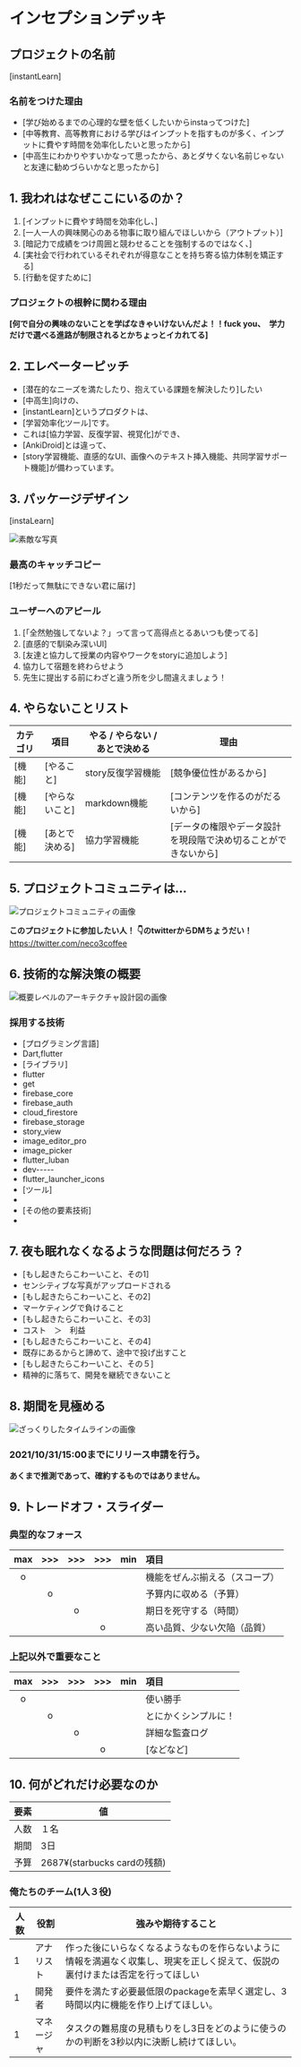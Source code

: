 # インセプションデッキ

## プロジェクトの名前

[instantLearn]

### 名前をつけた理由

- [学び始めるまでの心理的な壁を低くしたいからinstaってつけた]
- [中等教育、高等教育における学びはインプットを指すものが多く、インプットに費やす時間を効率化したいと思ったから]
- [中高生にわかりやすいかなって思ったから、あとダサくない名前じゃないと友達に勧めづらいかなと思ったから]

<div style="page-break-before:always">
</div>

## 1\. 我われはなぜここにいるのか？

1. [インプットに費やす時間を効率化し、]
1. [一人一人の興味関心のある物事に取り組んでほしいから（アウトプット）]
2. [暗記力で成績をつけ周囲と競わせることを強制するのではなく、]
2. [実社会で行われているそれぞれが得意なことを持ち寄る協力体制を矯正する]
3. [行動を促すために]

### プロジェクトの根幹に関わる理由

**[何で自分の興味のないことを学ばなきゃいけないんだよ！！fuck you、　学力だけで選べる進路が制限されるとかちょっとイカれてる]**

<div style="page-break-before:always">
</div>

## 2\. エレベーターピッチ

- [潜在的なニーズを満たしたり、抱えている課題を解決したり]したい
- [中高生]向けの、
- [instantLearn]というプロダクトは、
- [学習効率化ツール]です。
- これは[協力学習、反復学習、視覚化]ができ、
- [AnkiDroid]とは違って、
- [story学習機能、直感的なUI、画像へのテキスト挿入機能、共同学習サポート機能]が備わっています。



<div style="page-break-before:always">
</div>

## 3\. パッケージデザイン

[instaLearn]

![素敵な写真]()

### 最高のキャッチコピー

[1秒だって無駄にできない君に届け]

### ユーザーへのアピール

1. [「全然勉強してないよ？」って言って高得点とるあいつも使ってる]
2. [直感的で馴染み深いUI]
3. [友達と協力して授業の内容やワークをstoryに追加しよう]
4. 協力して宿題を終わらせよう
5. 先生に提出する前にわざと違う所を少し間違えましょう！

<div style="page-break-before:always">
</div>

## 4\. やらないことリスト

カテゴリ   | 項目       | やる / やらない / あとで決める | 理由
------ | -------- | ------------------ | --------------
[機能] | [やること]   | story反復学習機能                | [競争優位性があるから]
[機能] | [やらないこと] | markdown機能               | [コンテンツを作るのがだるいから]
[機能] | [あとで決める] | 協力学習機能             | [データの権限やデータ設計を現段階で決め切ることができないから]

<div style="page-break-before:always">
</div>

## 5\. プロジェクトコミュニティは...

![プロジェクトコミュニティの画像]()

**このプロジェクトに参加したい人！**
**👇のtwitterからDMちょうだい！**
https://twitter.com/neco3coffee


<div style="page-break-before:always">
</div>

## 6\. 技術的な解決策の概要

![概要レベルのアーキテクチャ設計図の画像]()

### 採用する技術

- [プログラミング言語]
- Dart,flutter
- [ライブラリ]
- flutter
- get
- firebase_core
- firebase_auth
- cloud_firestore
- firebase_storage
- story_view
- image_editor_pro
- image_picker
- flutter_luban
- dev-----
- flutter_launcher_icons
- [ツール]
- 
- [その他の要素技術]
- 

<div style="page-break-before:always">
</div>

## 7\. 夜も眠れなくなるような問題は何だろう？

- [もし起きたらこわーいこと、その1]
- センシティブな写真がアップロードされる
- [もし起きたらこわーいこと、その2]
- マーケティングで負けること
- [もし起きたらこわーいこと、その3]
- コスト　＞　利益
- [もし起きたらこわーいこと、その4]
- 既存にあるからと諦めて、途中で投げ出すこと
- [もし起きたらこわーいこと、その５]
- 精神的に落ちて、開発を継続できないこと
<div style="page-break-before:always">
</div>

## 8\. 期間を見極める

![ざっくりしたタイムラインの画像]()
### 2021/10/31/15:00までにリリース申請を行う。

**あくまで推測であって、確約するものではありません。**

<div style="page-break-before:always">
</div>

## 9\. トレードオフ・スライダー

### 典型的なフォース

|  max  |  >>>  |  >>>  |  >>>  |  min  | 項目                       |
| :---: | :---: | :---: | :---: | :---: | :------------------------ |
|   o   |       |       |       |       |  機能をぜんぶ揃える（スコープ）|
|       |   o   |       |       |       |  予算内に収める（予算）       |
|       |       |   o   |       |       |  期日を死守する（時間）       |
|       |       |       |   o   |       |  高い品質、少ない欠陥（品質）  |

### 上記以外で重要なこと

|  max  |  >>>  |  >>>  |  >>>  |  min  | 項目                       |
| :---: | :---: | :---: | :---: | :---: | :------------------------ |
|   o   |       |       |       |       |  使い勝手                   |
|       |   o   |       |       |       |  とにかくシンプルに！         |
|       |       |   o   |       |       |  詳細な監査ログ              |
|       |       |       |   o   |       |  [などなど]                 |

<div style="page-break-before:always">
</div>

## 10\. 何がどれだけ必要なのか

要素 | 値
--- | -----
人数 | １名
期間 | 3日
予算 | 2687¥(starbucks cardの残額)

### 俺たちのチーム(1人３役)

人数  | 役割     | 強みや期待すること
---- | ------- | ---------------------------------------------------------
1    | アナリスト | 作った後にいらなくなるようなものを作らないように情報を満遍なく収集し、現実を正しく捉えて、仮説の裏付けまたは否定を行ってほしい
1    | 開発者    | 要件を満たす必要最低限のpackageを素早く選定し、3時間以内に機能を作り上げてほしい。
1  | マネージャ | タスクの難易度の見積もりをし3日をどのように使うのかの判断を3秒以内に決断し続けてほしい。
